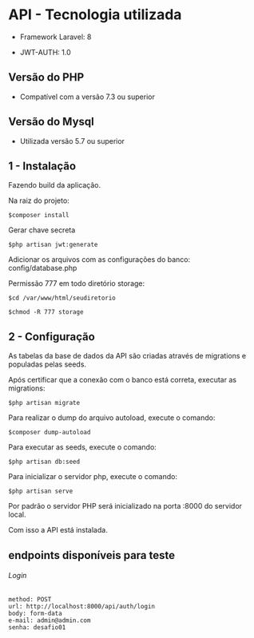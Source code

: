 # API - Tecnologia utilizada

- Framework Laravel: 8

- JWT-AUTH: 1.0

## Versão do PHP

- Compatível com a versão 7.3 ou superior

## Versão do Mysql

- Utilizada versão 5.7 ou superior

## 1 - Instalação

Fazendo build da aplicação.

Na raiz do projeto:
```
$composer install
```

Gerar chave secreta
```
$php artisan jwt:generate
```
Adicionar os arquivos com as configurações do banco: config/database.php

Permissão 777 em todo diretório storage:
```
$cd /var/www/html/seudiretorio
```
```
$chmod -R 777 storage
```
## 2 - Configuração

As tabelas da base de dados da API são criadas através de migrations e populadas pelas seeds.

Após certificar que a conexão com o banco está correta, executar as migrations:
```
$php artisan migrate
```
Para realizar o dump do arquivo autoload, execute o comando:
```
$composer dump-autoload
```
Para executar as seeds, execute o comando:
```
$php artisan db:seed
```
Para inicializar o servidor php, execute o comando:
```
$php artisan serve
```
Por padrão o servidor PHP será inicializado na porta :8000 do servidor local.

Com isso a API está instalada.

## endpoints disponíveis para teste

###### Login

    method: POST
    url: http://localhost:8000/api/auth/login
    body: form-data
    e-mail: admin@admin.com
    senha: desafio01
